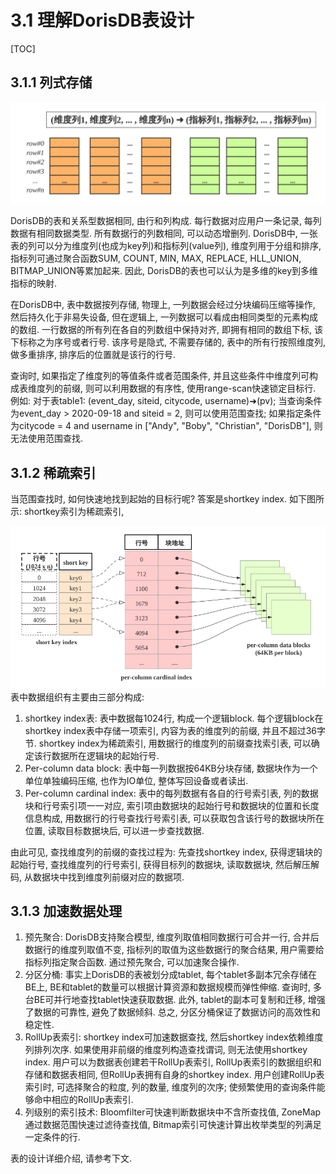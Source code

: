 # 3.1 理解DorisDB表设计

\[TOC\]

## 3.1.1 列式存储

![](../.gitbook/assets/3.1.1-1.png)

DorisDB的表和关系型数据相同, 由行和列构成. 每行数据对应用户一条记录, 每列数据有相同数据类型. 所有数据行的列数相同, 可以动态增删列. DorisDB中, 一张表的列可以分为维度列\(也成为key列\)和指标列\(value列\), 维度列用于分组和排序, 指标列可通过聚合函数SUM, COUNT, MIN, MAX, REPLACE, HLL\_UNION, BITMAP\_UNION等累加起来. 因此, DorisDB的表也可以认为是多维的key到多维指标的映射.

在DorisDB中, 表中数据按列存储, 物理上, 一列数据会经过分块编码压缩等操作, 然后持久化于非易失设备, 但在逻辑上, 一列数据可以看成由相同类型的元素构成的数组. 一行数据的所有列在各自的列数组中保持对齐, 即拥有相同的数组下标, 该下标称之为序号或者行号. 该序号是隐式, 不需要存储的, 表中的所有行按照维度列, 做多重排序, 排序后的位置就是该行的行号.

查询时, 如果指定了维度列的等值条件或者范围条件, 并且这些条件中维度列可构成表维度列的前缀, 则可以利用数据的有序性, 使用range-scan快速锁定目标行. 例如: 对于表table1: \(event\_day, siteid, citycode, username\)➜\(pv\); 当查询条件为event\_day &gt; 2020-09-18 and siteid = 2, 则可以使用范围查找; 如果指定条件为citycode = 4 and username in \["Andy", "Boby", "Christian", "DorisDB"\], 则无法使用范围查找.

## 3.1.2 稀疏索引

当范围查找时, 如何快速地找到起始的目标行呢? 答案是shortkey index. 如下图所示: shortkey索引为稀疏索引,

![](../.gitbook/assets/screenshot_1620803557579.png) 表中数据组织有主要由三部分构成:

1. shortkey index表:  表中数据每1024行, 构成一个逻辑block. 每个逻辑block在shortkey index表中存储一项索引, 内容为表的维度列的前缀, 并且不超过36字节.  shortkey index为稀疏索引, 用数据行的维度列的前缀查找索引表, 可以确定该行数据所在逻辑块的起始行号.
2. Per-column data block: 表中每一列数据按64KB分块存储,  数据块作为一个单位单独编码压缩, 也作为IO单位, 整体写回设备或者读出.
3. Per-column cardinal index:  表中的每列数据有各自的行号索引表,  列的数据块和行号索引项一一对应, 索引项由数据块的起始行号和数据块的位置和长度信息构成, 用数据行的行号查找行号索引表, 可以获取包含该行号的数据块所在位置, 读取目标数据块后, 可以进一步查找数据.

由此可见, 查找维度列的前缀的查找过程为: 先查找shortkey index, 获得逻辑块的起始行号, 查找维度列的行号索引, 获得目标列的数据块, 读取数据块, 然后解压解码, 从数据块中找到维度列前缀对应的数据项.

## 3.1.3 加速数据处理

1. 预先聚合:  DorisDB支持聚合模型, 维度列取值相同数据行可合并一行, 合并后数据行的维度列取值不变, 指标列的取值为这些数据行的聚合结果, 用户需要给指标列指定聚合函数.  通过预先聚合, 可以加速聚合操作.
2. 分区分桶:  事实上DorisDB的表被划分成tablet, 每个tablet多副本冗余存储在BE上, BE和tablet的数量可以根据计算资源和数据规模而弹性伸缩. 查询时, 多台BE可并行地查找tablet快速获取数据. 此外, tablet的副本可复制和迁移, 增强了数据的可靠性, 避免了数据倾斜. 总之, 分区分桶保证了数据访问的高效性和稳定性.
3. RollUp表索引: shortkey index可加速数据查找, 然后shortkey index依赖维度列排列次序. 如果使用非前缀的维度列构造查找谓词, 则无法使用shortkey index. 用户可以为数据表创建若干RollUp表索引, RollUp表索引的数据组织和存储和数据表相同, 但RollUp表拥有自身的shortkey index. 用户创建RollUp表索引时, 可选择聚合的粒度, 列的数量, 维度列的次序; 使频繁使用的查询条件能够命中相应的RollUp表索引.
4. 列级别的索引技术:  Bloomfilter可快速判断数据块中不含所查找值, ZoneMap通过数据范围快速过滤待查找值, Bitmap索引可快速计算出枚举类型的列满足一定条件的行.

表的设计详细介绍, 请参考下文.

